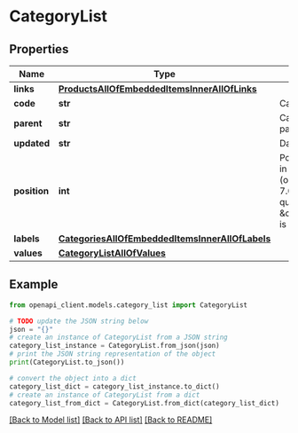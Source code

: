 # CategoryList


## Properties

Name | Type | Description | Notes
------------ | ------------- | ------------- | -------------
**links** | [**ProductsAllOfEmbeddedItemsInnerAllOfLinks**](ProductsAllOfEmbeddedItemsInnerAllOfLinks.md) |  | [optional] 
**code** | **str** | Category code | 
**parent** | **str** | Category code of the parent&#39;s category | [optional] 
**updated** | **str** | Date of the last update | [optional] 
**position** | **int** | Position of the category in its level, start from 1 (only available since the 7.0 version and when query parameter \&quot;with_position\&quot; is set to \&quot;true\&quot;) | [optional] 
**labels** | [**CategoriesAllOfEmbeddedItemsInnerAllOfLabels**](CategoriesAllOfEmbeddedItemsInnerAllOfLabels.md) |  | [optional] 
**values** | [**CategoryListAllOfValues**](CategoryListAllOfValues.md) |  | [optional] 

## Example

```python
from openapi_client.models.category_list import CategoryList

# TODO update the JSON string below
json = "{}"
# create an instance of CategoryList from a JSON string
category_list_instance = CategoryList.from_json(json)
# print the JSON string representation of the object
print(CategoryList.to_json())

# convert the object into a dict
category_list_dict = category_list_instance.to_dict()
# create an instance of CategoryList from a dict
category_list_from_dict = CategoryList.from_dict(category_list_dict)
```
[[Back to Model list]](../README.md#documentation-for-models) [[Back to API list]](../README.md#documentation-for-api-endpoints) [[Back to README]](../README.md)


